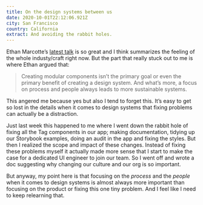 ```yaml
---
title: On the design systems between us
date: 2020-10-01T22:12:06.921Z
city: San Francisco
country: California
extract: And avoiding the rabbit holes.
---
```

Ethan Marcotte’s [latest talk](https://youtu.be/7bAETIw8lA0?t=985) is so great and I think summarizes the feeling of the whole industy/craft right now. But the part that really stuck out to me is where Ethan argued that:

> Creating modular components isn’t the primary goal or even the primary benefit of creating a design system. And what’s more, a focus on process and people always leads to more sustainable systems.

This angered me because yes but also I tend to forget this. It’s easy to get so lost in the details when it comes to design systems that fixing problems can actually be a distraction. 

Just last week this happened to me where I went down the rabbit hole of fixing all the Tag components in our app; making documentation, tidying up our Storybook examples, doing an audit in the app and fixing the styles. But then I realized the scope and impact of these changes. Instead of fixing these problems myself it actually made more sense that I start to make the case for a dedicated UI engineer to join our team. So I went off and wrote a doc suggesting why changing our culture and our org is so important. 

But anyway, my point here is that focusing on the _process_ and the _people_ when it comes to design systems is almost always more important than focusing on the product or fixing this one tiny problem. And I feel like I need to keep relearning that.  
